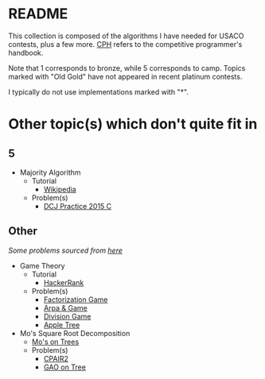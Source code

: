 # README

This collection is composed of the algorithms I have needed for USACO contests, plus a few more. [CPH](https://cses.fi/book.pdf) refers to the competitive programmer's handbook.

Note that 1 corresponds to bronze, while 5 corresponds to camp. Topics marked with "Old Gold" have not appeared in recent platinum contests.

I typically do not use implementations marked with "*".

# Other topic(s) which don't quite fit in

## 5
  * Majority Algorithm
    * Tutorial
      * [Wikipedia](https://en.wikipedia.org/wiki/Boyer%E2%80%93Moore_majority_vote_algorithm)
    * Problem(s)
      * [DCJ Practice 2015 C](https://code.google.com/codejam/contest/4264486/dashboard#s=p2)

## Other
  *Some problems sourced from [here](http://codeforces.com/blog/entry/54526?#comment-385354)*
  * Game Theory
  	 * Tutorial
  	   * [HackerRank](https://www.hackerrank.com/topics/game-theory-and-grundy-numbers)
    * Problem(s)
      * [Factorization Game](https://www.hackerearth.com/problem/algorithm/mancunian-and-factorization-game-b8794702/)
      * [Arpa & Game](http://codeforces.com/contest/850/problem/C)
      * [Division Game](https://uva.onlinejudge.org/index.php?option=onlinejudge&page=show_problem&problem=2959)
      * [Apple Tree](http://codeforces.com/contest/812/problem/E)
  * Mo's Square Root Decomposition
    * [Mo's on Trees](http://codeforces.com/blog/entry/43230)
    * Problem(s)
      * [CPAIR2](http://www.spoj.com/problems/CPAIR2/) [](90)
      * [GAO on Tree](http://www.spoj.com/problems/GOT/) [](113)
      
